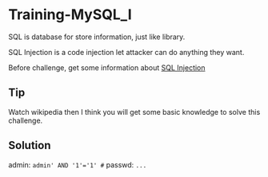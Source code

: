# Training-MySQL_I

SQL is database for store information, just like library.

SQL Injection is a code injection let attacker can do anything they want.

Before challenge, get some information about [SQL Injection](https://en.wikipedia.org/wiki/SQL_injection)

## Tip

Watch wikipedia then I think you will get some basic knowledge to solve this challenge.

## Solution

admin: ``admin' AND '1'='1' #``
passwd: ``...``

